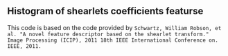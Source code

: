 ## Histogram of shearlets coefficients featurse

This code is based on the code provided by
`Schwartz, William Robson, et al. "A novel feature descriptor based on the shearlet transform." Image Processing (ICIP), 2011 18th IEEE International Conference on. IEEE, 2011.`

